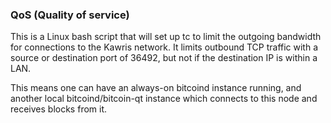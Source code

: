 ### QoS (Quality of service) ###

This is a Linux bash script that will set up tc to limit the outgoing bandwidth for connections to the Kawris network. It limits outbound TCP traffic with a source or destination port of 36492, but not if the destination IP is within a LAN.

This means one can have an always-on bitcoind instance running, and another local bitcoind/bitcoin-qt instance which connects to this node and receives blocks from it.
